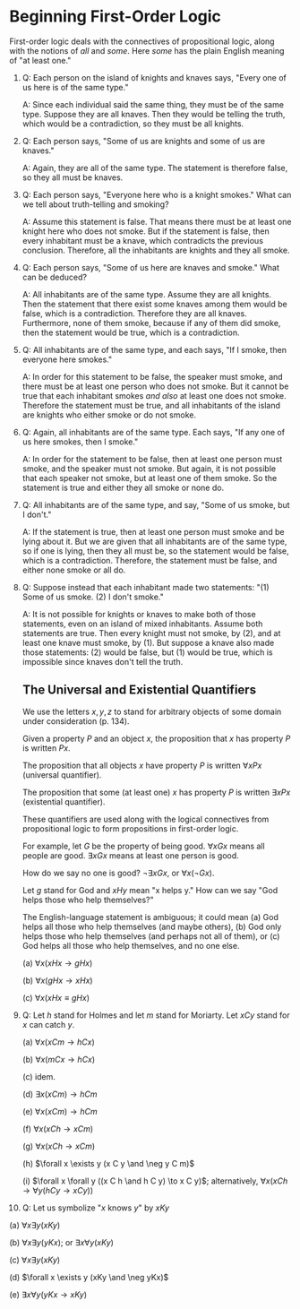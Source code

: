 # Beginning First-Order Logic

First-order logic deals with the connectives of propositional logic, along with the notions of *all* and *some*. Here *some* has the plain English meaning of "at least one."

1. Q: Each person on the island of knights and knaves says, "Every one of us here is of the same type."

   A: Since each individual said the same thing, they must be of the same type. Suppose they are all knaves. Then they would be telling the truth, which would be a contradiction, so they must be all knights.

2. Q: Each person says, "Some of us are knights and some of us are knaves."

   A: Again, they are all of the same type. The statement is therefore false, so they all must be knaves.

3. Q: Each person says, "Everyone here who is a knight smokes." What can we tell about truth-telling and smoking?

   A: Assume this statement is false. That means there must be at least one knight here who does not smoke. But if the statement is false, then every inhabitant must be a knave, which contradicts the previous conclusion. Therefore, all the inhabitants are knights and they all smoke.

4. Q: Each person says, "Some of us here are knaves and smoke." What can be deduced?

   A: All inhabitants are of the same type. Assume they are all knights. Then the statement that there exist some knaves among them would be false, which is a contradiction. Therefore they are all knaves. Furthermore, none of them smoke, because if any of them did smoke, then the statement would be true, which is a contradiction.

5. Q: All inhabitants are of the same type, and each says, "If I smoke, then everyone here smokes."

   A: In order for this statement to be false, the speaker must smoke, and there must be at least one person who does not smoke. But it cannot be true that each inhabitant smokes *and also* at least one does not smoke. Therefore the statement must be true, and all inhabitants of the island are knights who either smoke or do not smoke.

6. Q: Again, all inhabitants are of the same type. Each says, "If any one of us here smokes, then I smoke."

   A: In order for the statement to be false, then at least one person must smoke, and the speaker must not smoke. But again, it is not possible that each speaker not smoke, but at least one of them smoke. So the statement is true and either they all smoke or none do.

7. Q: All inhabitants are of the same type, and say, "Some of us smoke, but I don't."

   A: If the statement is true, then at least one person must smoke and be lying about it. But we are given that all inhabitants are of the same type, so if one is lying, then they all must be, so the statement would be false, which is a contradiction. Therefore, the statement must be false, and either none smoke or all do.

8. Q: Suppose instead that each inhabitant made two statements: "(1) Some of us smoke. (2) I don't smoke."

   A: It is not possible for knights or knaves to make both of those statements, even on an island of mixed inhabitants. Assume both statements are true. Then every knight must not smoke, by (2), and at least one knave must smoke, by (1). But suppose a knave also made those statements: (2) would be false, but (1) would be true, which is impossible since knaves don't tell the truth.

   ## The Universal and Existential Quantifiers

   We use the letters $x, y, z$ to stand for arbitrary objects of some domain under consideration (p. 134).

   Given a property $P$ and an object $x$, the proposition that $x$ has property $P$ is written $P x$.

   The proposition that all objects $x$ have property $P$ is written $\forall x P x$ (universal quantifier).

   The proposition that some (at least one) $x$ has property $P$ is written $\exists x P x$ (existential quantifier).

   These quantifiers are used along with the logical connectives from propositional logic to form propositions in first-order logic.

   For example, let $G$ be the property of being good. $\forall x G x$ means all people are good. $\exists x G x$ means at least one person is good.

   How do we say no one is good? $\neg \exists x G x$, or $\forall x (\neg G x)$.

   Let $g$ stand for God and $xHy$ mean "x helps y." How can we say "God helps those who help themselves?"

   The English-language statement is ambiguous; it could mean (a) God helps all those who help themselves (and maybe others), (b) God only helps those who help themselves (and perhaps not all of them), or (c) God helps all those who help themselves, and no one else.

   (a) $\forall x (x H x \to g H x)$

   (b) $\forall x (g H x \to x H x)$

   (c) $\forall x (x H x \equiv g H x)$

9. Q: Let $h$ stand for Holmes and let $m$ stand for Moriarty. Let $x C y$ stand for $x$ can catch $y$.

   (a) $\forall x (x C m \to h C x)$

   (b) $\forall x (m C x \to h C x)$

   (c) idem.

   (d) $\exists x (x C m) \to h C m$

   (e) $\forall x (x C m) \to h C m$

   (f) $\forall x (x C h \to x C m)$

   (g) $\forall x (x C h \to x C m)$

   (h) $\forall x \exists y (x C y \and \neg y C m)$

   (i) $\forall x \forall y ((x C h \and h C y) \to x C y)$; alternatively, $\forall x (x C h \to \forall y (h C y \to x C y))$

10. Q: Let us symbolize "$x$ knows $y$" by $xKy$

   (a) $\forall x \exists y (xKy)$

   (b) $\forall x \exists y (yKx)$; or $\exists x \forall y (xKy)$

   (c) $\forall x \exists y (xKy)$

   (d) $\forall x \exists y (xKy \and \neg yKx)$

   (e) $\exists x \forall y (yKx \to xKy)$

